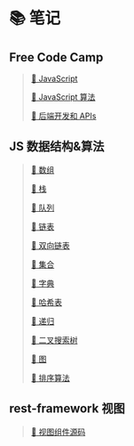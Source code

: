 # 📚 笔记

## Free Code Camp

> [📑 JavaScript](/note-area/free-code-camp/javascript.md)
>
> [📑 JavaScript 算法](/note-area/free-code-camp/js-algorithms.md)
>
> [📑 后端开发和 APIs](/note-area/free-code-camp/backend.md)

## JS 数据结构&算法

> [📑 数组](/note-area/data-structure/数组.md)
>
> [📑 栈](/note-area/data-structure/栈.md)
>
> [📑 队列](/note-area/data-structure/队列.md)
>
> [📑 链表](/note-area/data-structure/链表.md)
>
> [📑 双向链表](/note-area/data-structure/双向链表.md)
>
> [📑 集合](/note-area/data-structure/集合.md)
>
> [📑 字典](/note-area/data-structure/字典.md)
>
> [📑 哈希表](/note-area/data-structure/哈希表.md)
>
> [📑 递归](/note-area/data-structure/递归.md)
>
> [📑 二叉搜索树](/note-area/data-structure/二叉搜索树.md)
>
> [📑 图](/note-area/data-structure/图.md)
>
> [📑 排序算法](/note-area/data-structure/排序算法.md)

## rest-framework 视图

> [📑 视图组件源码](/note-area/rest-framework/rest-views.md)
